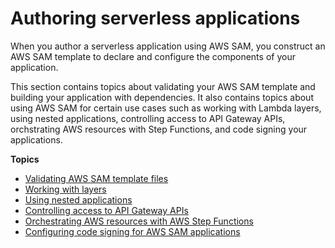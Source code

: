 # Authoring serverless applications<a name="serverless-authoring"></a>

When you author a serverless application using AWS SAM, you construct an AWS SAM template to declare and configure the components of your application\.

This section contains topics about validating your AWS SAM template and building your application with dependencies\. It also contains topics about using AWS SAM for certain use cases such as working with Lambda layers, using nested applications, controlling access to API Gateway APIs, orchstrating AWS resources with Step Functions, and code signing your applications\.

**Topics**
+ [Validating AWS SAM template files](serverless-sam-cli-using-validate.md)
+ [Working with layers](serverless-sam-cli-layers.md)
+ [Using nested applications](serverless-sam-template-nested-applications.md)
+ [Controlling access to API Gateway APIs](serverless-controlling-access-to-apis.md)
+ [Orchestrating AWS resources with AWS Step Functions](serverless-step-functions-in-sam.md)
+ [Configuring code signing for AWS SAM applications](authoring-codesigning.md)